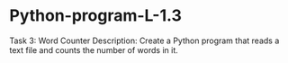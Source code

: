 # Python-program-L-1.3
Task 3: Word Counter
Description: Create a Python program that reads a
text file and counts the number of words in it.


